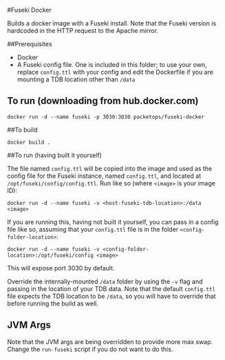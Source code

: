#Fuseki Docker

Builds a docker image with a Fuseki install. Note that the Fuseki version is hardcoded in the HTTP request to the Apache mirror.

##Prerequisites

- Docker
- A Fuseki config file. One is included in this folder; to use your own, replace `config.ttl` with your config and edit the Dockerfile if you are mounting a TDB location other than `/data`


## To run (downloading from hub.docker.com) 

```
docker run -d --name fuseki -p 3030:3030 packetops/fuseki-docker
```

##To build

```
docker build .
```

##To run (having built it yourself)

The file named `config.ttl` will be copied into the image and used as the config file for the Fuseki instance, named `config.ttl`, and located at `/opt/fuseki/config/config.ttl`. Run like so (where `<image>` is your image ID):

```
docker run -d --name fuseki -v <host-fuseki-tdb-location>:/data <image>
```

If you are running this, having not built it yourself, you can pass in a config file like so, assuming that your `config.ttl` file is in the folder `<config-folder-location>`:

```
docker run -d --name fuseki -v <config-folder-location>:/opt/fuseki/config <image>
```

This will expose port 3030 by default.

Override the internally-mounted `/data` folder by using the `-v` flag and passing in the location of your TDB data. Note that the default `config.ttl` file expects the TDB location to be `/data`, so you will have to override that before running the build as well.

## JVM Args

Note that the JVM args are being overridden to provide more max swap. Change the `run-fuseki` script if you do not want to do this.
